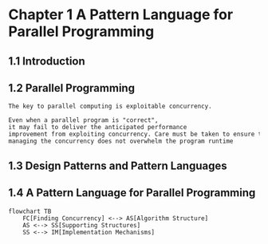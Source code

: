 # Chapter 1 A Pattern Language for Parallel Programming

<!-- toc -->

## 1.1 Introduction

## 1.2 Parallel Programming

```admonish quote
The key to parallel computing is exploitable concurrency.

Even when a parallel program is "correct", it may fail to deliver the anticipated performance  improvement from exploiting concurrency. Care must be taken to ensure that the overhead incurred by  managing the concurrency does not overwhelm the program runtime
```

## 1.3 Design Patterns and Pattern Languages

## 1.4 A Pattern Language for Parallel Programming

```mermaid
flowchart TB
    FC[Finding Concurrency] <--> AS[Algorithm Structure]
    AS <--> SS[Supporting Structures]
    SS <--> IM[Implementation Mechanisms]
```
